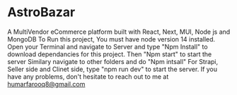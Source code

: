 # AstroBazar
A MultiVendor eCommerce platform built with React, Next, MUI, Node js and MongoDB
To Run this project, You must have node version 14 installed. 
Open your Terminal and navigate to Server and type "Npm Install" to download dependancies for this project.
Then "Npm start" to start the server
Similary navigate to other folders and do "Npm intsall"
For Strapi, Seller side and Clinet side, type "npm run dev" to start the server.
If you have any problems, don't hesitate to reach out to me at humarfarooq8@gmail.com
